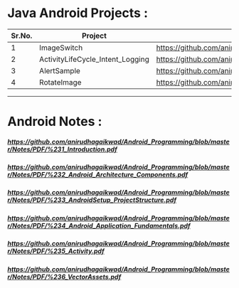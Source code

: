 # Java Android Projects :
| Sr.No. |     Project     |             Link              |
| -------|---------------- | ----------------------------- |
| 1      |   ImageSwitch   | https://github.com/anirudhagaikwad/Android_Programming/tree/master/Projects/Java/ImageSwitch |
| 2      |ActivityLifeCycle_Intent_Logging  | https://github.com/anirudhagaikwad/Android_Programming/tree/master/Projects/Java/ActivityLifeCycle_Intent |
| 3      |AlertSample  | https://github.com/anirudhagaikwad/Android_Programming/tree/master/Projects/Java/AlertSample |
| 4      | RotateImage | https://github.com/anirudhagaikwad/Android_Programming/tree/master/Projects/Java/RotateImage |

***

# Android Notes :
##### https://github.com/anirudhagaikwad/Android_Programming/blob/master/Notes/PDF/%231_Introduction.pdf
##### https://github.com/anirudhagaikwad/Android_Programming/blob/master/Notes/PDF/%232_Android_Architecture_Components.pdf
##### https://github.com/anirudhagaikwad/Android_Programming/blob/master/Notes/PDF/%233_AndroidSetup_ProjectStructure.pdf
##### https://github.com/anirudhagaikwad/Android_Programming/blob/master/Notes/PDF/%234_Android_Application_Fundamentals.pdf
##### https://github.com/anirudhagaikwad/Android_Programming/blob/master/Notes/PDF/%235_Activity.pdf
##### https://github.com/anirudhagaikwad/Android_Programming/blob/master/Notes/PDF/%236_VectorAssets.pdf
##### 



